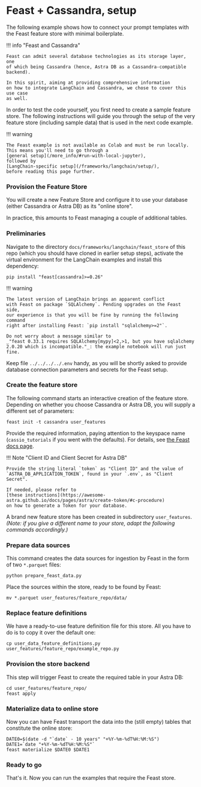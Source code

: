 # Feast + Cassandra, setup

The following example shows how to connect your prompt templates
with the Feast feature store with minimal boilerplate.

!!! info "Feast and Cassandra"

    Feast can admit several database technologies as its storage layer, one
    of which being Cassandra (hence, Astra DB as a Cassandra-compatible backend).

    In this spirit, aiming at providing comprehensive information
    on how to integrate LangChain and Cassandra, we chose to cover this use case
    as well.

In order to test the code yourself, you first need to create a sample
feature store. The following instructions will guide you through the
setup of the very feature store (including sample data) that is used
in the next code example.

!!! warning

    The Feast example is not available as Colab and must be run locally.
    This means you'll need to go through a
    [general setup](/more_info/#run-with-local-jupyter),
    followed by
    [LangChain-specific setup](/frameworks/langchain/setup/),
    before reading this page further.

### Provision the Feature Store

You will create a new Feature Store and configure it to use
your database (either Cassandra or Astra DB) as its "online store".

In practice, this amounts to Feast managing a couple of additional tables.

### Preliminaries

Navigate to the directory `docs/frameworks/langchain/feast_store` of this
repo (which you should have cloned in earlier setup steps),
activate the virtual environment for the LangChain examples
and install this dependency:

```
pip install "feast[cassandra]>=0.26"
```

!!! warning

    The latest version of LangChain brings an apparent conflict
    with Feast on package `SQLAlchemy`. Pending upgrades on the Feast side,
    our experience is that you will be fine by running the following command
    right after installing Feast: `pip install "sqlalchemy>=2"`.

    Do not worry about a message similar to
    _"feast 0.33.1 requires SQLAlchemy[mypy]<2,>1, but you have sqlalchemy 2.0.20 which is incompatible."_: the example notebook will run just fine.

Keep file `../../../../.env` handy, as you will be shortly asked to provide
database connection parameters and secrets for the Feast setup.

### Create the feature store

The following command starts an interactive creation
of the feature store. Depending on whether you choose Cassandra or Astra DB,
you will supply a different set of parameters:

```
feast init -t cassandra user_features
```

Provide the required information, paying attention to the
keyspace name (`cassio_tutorials` if you went with the defaults).
For details, see
[the Feast docs page](https://docs.feast.dev/reference/online-stores/cassandra#getting-started).

!!! Note "Client ID and Client Secret for Astra DB"

    Provide the string literal `token` as "Client ID" and the value of
    `ASTRA_DB_APPLICATION_TOKEN`, found in your `.env`, as "Client Secret".

    If needed, please refer to
    [these instructions](https://awesome-astra.github.io/docs/pages/astra/create-token/#c-procedure)
    on how to generate a Token for your database.

A brand new feature store has been created in subdirectory `user_features`.
_(Note: if you give a different name to your store,_
_adapt the following commands accordingly.)_

### Prepare data sources

This command creates the data sources for ingestion by Feast
in the form of two `*.parquet` files:

```
python prepare_feast_data.py
```

Place the sources within the store, ready to be found by Feast:

```
mv *.parquet user_features/feature_repo/data/
```

### Replace feature definitions

We have a ready-to-use feature definition file for this store.
All you have to do is to copy it over the default one:

```
cp user_data_feature_definitions.py user_features/feature_repo/example_repo.py
```

### Provision the store backend

This step will trigger Feast to create the required table in your Astra DB:

```
cd user_features/feature_repo/
feast apply
```

### Materialize data to online store

Now you can have Feast transport the data into the (still empty) tables that
constitute the online store:

```
DATE0=$(date -d "`date` - 10 years" "+%Y-%m-%dT%H:%M:%S")
DATE1=`date "+%Y-%m-%dT%H:%M:%S"`
feast materialize $DATE0 $DATE1
```

### Ready to go

That's it. Now you can run the examples that require the Feast store.
